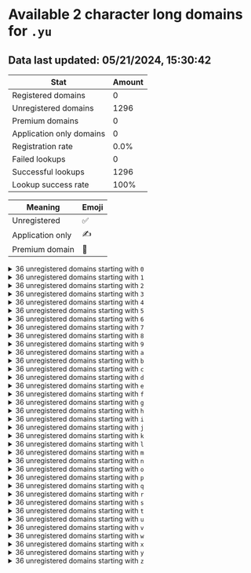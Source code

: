 # Available 2 character long domains for `.yu`

## Data last updated: 05/21/2024, 15:30:42

|Stat|Amount|
|--|--|
|Registered domains|0|
|Unregistered domains|1296|
|Premium domains|0|
|Application only domains|0|
|Registration rate|0.0%|
|Failed lookups|0|
|Successful lookups|1296|
|Lookup success rate|100%|


|Meaning|Emoji|
|--|--|
|Unregistered|:white_check_mark:|
|Application only|:writing_hand:|
|Premium domain|:gem:|

<details>
<summary>36 unregistered domains starting with <bold><code>0</code></bold></summary>

|Type|Domain|
|--|--|
|:white_check_mark:|`00.yu`|
|:white_check_mark:|`01.yu`|
|:white_check_mark:|`02.yu`|
|:white_check_mark:|`03.yu`|
|:white_check_mark:|`04.yu`|
|:white_check_mark:|`05.yu`|
|:white_check_mark:|`06.yu`|
|:white_check_mark:|`07.yu`|
|:white_check_mark:|`08.yu`|
|:white_check_mark:|`09.yu`|
|:white_check_mark:|`0a.yu`|
|:white_check_mark:|`0b.yu`|
|:white_check_mark:|`0c.yu`|
|:white_check_mark:|`0d.yu`|
|:white_check_mark:|`0e.yu`|
|:white_check_mark:|`0f.yu`|
|:white_check_mark:|`0g.yu`|
|:white_check_mark:|`0h.yu`|
|:white_check_mark:|`0i.yu`|
|:white_check_mark:|`0j.yu`|
|:white_check_mark:|`0k.yu`|
|:white_check_mark:|`0l.yu`|
|:white_check_mark:|`0m.yu`|
|:white_check_mark:|`0n.yu`|
|:white_check_mark:|`0o.yu`|
|:white_check_mark:|`0p.yu`|
|:white_check_mark:|`0q.yu`|
|:white_check_mark:|`0r.yu`|
|:white_check_mark:|`0s.yu`|
|:white_check_mark:|`0t.yu`|
|:white_check_mark:|`0u.yu`|
|:white_check_mark:|`0v.yu`|
|:white_check_mark:|`0w.yu`|
|:white_check_mark:|`0x.yu`|
|:white_check_mark:|`0y.yu`|
|:white_check_mark:|`0z.yu`|
</details>
<details>
<summary>36 unregistered domains starting with <bold><code>1</code></bold></summary>

|Type|Domain|
|--|--|
|:white_check_mark:|`10.yu`|
|:white_check_mark:|`11.yu`|
|:white_check_mark:|`12.yu`|
|:white_check_mark:|`13.yu`|
|:white_check_mark:|`14.yu`|
|:white_check_mark:|`15.yu`|
|:white_check_mark:|`16.yu`|
|:white_check_mark:|`17.yu`|
|:white_check_mark:|`18.yu`|
|:white_check_mark:|`19.yu`|
|:white_check_mark:|`1a.yu`|
|:white_check_mark:|`1b.yu`|
|:white_check_mark:|`1c.yu`|
|:white_check_mark:|`1d.yu`|
|:white_check_mark:|`1e.yu`|
|:white_check_mark:|`1f.yu`|
|:white_check_mark:|`1g.yu`|
|:white_check_mark:|`1h.yu`|
|:white_check_mark:|`1i.yu`|
|:white_check_mark:|`1j.yu`|
|:white_check_mark:|`1k.yu`|
|:white_check_mark:|`1l.yu`|
|:white_check_mark:|`1m.yu`|
|:white_check_mark:|`1n.yu`|
|:white_check_mark:|`1o.yu`|
|:white_check_mark:|`1p.yu`|
|:white_check_mark:|`1q.yu`|
|:white_check_mark:|`1r.yu`|
|:white_check_mark:|`1s.yu`|
|:white_check_mark:|`1t.yu`|
|:white_check_mark:|`1u.yu`|
|:white_check_mark:|`1v.yu`|
|:white_check_mark:|`1w.yu`|
|:white_check_mark:|`1x.yu`|
|:white_check_mark:|`1y.yu`|
|:white_check_mark:|`1z.yu`|
</details>
<details>
<summary>36 unregistered domains starting with <bold><code>2</code></bold></summary>

|Type|Domain|
|--|--|
|:white_check_mark:|`20.yu`|
|:white_check_mark:|`21.yu`|
|:white_check_mark:|`22.yu`|
|:white_check_mark:|`23.yu`|
|:white_check_mark:|`24.yu`|
|:white_check_mark:|`25.yu`|
|:white_check_mark:|`26.yu`|
|:white_check_mark:|`27.yu`|
|:white_check_mark:|`28.yu`|
|:white_check_mark:|`29.yu`|
|:white_check_mark:|`2a.yu`|
|:white_check_mark:|`2b.yu`|
|:white_check_mark:|`2c.yu`|
|:white_check_mark:|`2d.yu`|
|:white_check_mark:|`2e.yu`|
|:white_check_mark:|`2f.yu`|
|:white_check_mark:|`2g.yu`|
|:white_check_mark:|`2h.yu`|
|:white_check_mark:|`2i.yu`|
|:white_check_mark:|`2j.yu`|
|:white_check_mark:|`2k.yu`|
|:white_check_mark:|`2l.yu`|
|:white_check_mark:|`2m.yu`|
|:white_check_mark:|`2n.yu`|
|:white_check_mark:|`2o.yu`|
|:white_check_mark:|`2p.yu`|
|:white_check_mark:|`2q.yu`|
|:white_check_mark:|`2r.yu`|
|:white_check_mark:|`2s.yu`|
|:white_check_mark:|`2t.yu`|
|:white_check_mark:|`2u.yu`|
|:white_check_mark:|`2v.yu`|
|:white_check_mark:|`2w.yu`|
|:white_check_mark:|`2x.yu`|
|:white_check_mark:|`2y.yu`|
|:white_check_mark:|`2z.yu`|
</details>
<details>
<summary>36 unregistered domains starting with <bold><code>3</code></bold></summary>

|Type|Domain|
|--|--|
|:white_check_mark:|`30.yu`|
|:white_check_mark:|`31.yu`|
|:white_check_mark:|`32.yu`|
|:white_check_mark:|`33.yu`|
|:white_check_mark:|`34.yu`|
|:white_check_mark:|`35.yu`|
|:white_check_mark:|`36.yu`|
|:white_check_mark:|`37.yu`|
|:white_check_mark:|`38.yu`|
|:white_check_mark:|`39.yu`|
|:white_check_mark:|`3a.yu`|
|:white_check_mark:|`3b.yu`|
|:white_check_mark:|`3c.yu`|
|:white_check_mark:|`3d.yu`|
|:white_check_mark:|`3e.yu`|
|:white_check_mark:|`3f.yu`|
|:white_check_mark:|`3g.yu`|
|:white_check_mark:|`3h.yu`|
|:white_check_mark:|`3i.yu`|
|:white_check_mark:|`3j.yu`|
|:white_check_mark:|`3k.yu`|
|:white_check_mark:|`3l.yu`|
|:white_check_mark:|`3m.yu`|
|:white_check_mark:|`3n.yu`|
|:white_check_mark:|`3o.yu`|
|:white_check_mark:|`3p.yu`|
|:white_check_mark:|`3q.yu`|
|:white_check_mark:|`3r.yu`|
|:white_check_mark:|`3s.yu`|
|:white_check_mark:|`3t.yu`|
|:white_check_mark:|`3u.yu`|
|:white_check_mark:|`3v.yu`|
|:white_check_mark:|`3w.yu`|
|:white_check_mark:|`3x.yu`|
|:white_check_mark:|`3y.yu`|
|:white_check_mark:|`3z.yu`|
</details>
<details>
<summary>36 unregistered domains starting with <bold><code>4</code></bold></summary>

|Type|Domain|
|--|--|
|:white_check_mark:|`40.yu`|
|:white_check_mark:|`41.yu`|
|:white_check_mark:|`42.yu`|
|:white_check_mark:|`43.yu`|
|:white_check_mark:|`44.yu`|
|:white_check_mark:|`45.yu`|
|:white_check_mark:|`46.yu`|
|:white_check_mark:|`47.yu`|
|:white_check_mark:|`48.yu`|
|:white_check_mark:|`49.yu`|
|:white_check_mark:|`4a.yu`|
|:white_check_mark:|`4b.yu`|
|:white_check_mark:|`4c.yu`|
|:white_check_mark:|`4d.yu`|
|:white_check_mark:|`4e.yu`|
|:white_check_mark:|`4f.yu`|
|:white_check_mark:|`4g.yu`|
|:white_check_mark:|`4h.yu`|
|:white_check_mark:|`4i.yu`|
|:white_check_mark:|`4j.yu`|
|:white_check_mark:|`4k.yu`|
|:white_check_mark:|`4l.yu`|
|:white_check_mark:|`4m.yu`|
|:white_check_mark:|`4n.yu`|
|:white_check_mark:|`4o.yu`|
|:white_check_mark:|`4p.yu`|
|:white_check_mark:|`4q.yu`|
|:white_check_mark:|`4r.yu`|
|:white_check_mark:|`4s.yu`|
|:white_check_mark:|`4t.yu`|
|:white_check_mark:|`4u.yu`|
|:white_check_mark:|`4v.yu`|
|:white_check_mark:|`4w.yu`|
|:white_check_mark:|`4x.yu`|
|:white_check_mark:|`4y.yu`|
|:white_check_mark:|`4z.yu`|
</details>
<details>
<summary>36 unregistered domains starting with <bold><code>5</code></bold></summary>

|Type|Domain|
|--|--|
|:white_check_mark:|`50.yu`|
|:white_check_mark:|`51.yu`|
|:white_check_mark:|`52.yu`|
|:white_check_mark:|`53.yu`|
|:white_check_mark:|`54.yu`|
|:white_check_mark:|`55.yu`|
|:white_check_mark:|`56.yu`|
|:white_check_mark:|`57.yu`|
|:white_check_mark:|`58.yu`|
|:white_check_mark:|`59.yu`|
|:white_check_mark:|`5a.yu`|
|:white_check_mark:|`5b.yu`|
|:white_check_mark:|`5c.yu`|
|:white_check_mark:|`5d.yu`|
|:white_check_mark:|`5e.yu`|
|:white_check_mark:|`5f.yu`|
|:white_check_mark:|`5g.yu`|
|:white_check_mark:|`5h.yu`|
|:white_check_mark:|`5i.yu`|
|:white_check_mark:|`5j.yu`|
|:white_check_mark:|`5k.yu`|
|:white_check_mark:|`5l.yu`|
|:white_check_mark:|`5m.yu`|
|:white_check_mark:|`5n.yu`|
|:white_check_mark:|`5o.yu`|
|:white_check_mark:|`5p.yu`|
|:white_check_mark:|`5q.yu`|
|:white_check_mark:|`5r.yu`|
|:white_check_mark:|`5s.yu`|
|:white_check_mark:|`5t.yu`|
|:white_check_mark:|`5u.yu`|
|:white_check_mark:|`5v.yu`|
|:white_check_mark:|`5w.yu`|
|:white_check_mark:|`5x.yu`|
|:white_check_mark:|`5y.yu`|
|:white_check_mark:|`5z.yu`|
</details>
<details>
<summary>36 unregistered domains starting with <bold><code>6</code></bold></summary>

|Type|Domain|
|--|--|
|:white_check_mark:|`60.yu`|
|:white_check_mark:|`61.yu`|
|:white_check_mark:|`62.yu`|
|:white_check_mark:|`63.yu`|
|:white_check_mark:|`64.yu`|
|:white_check_mark:|`65.yu`|
|:white_check_mark:|`66.yu`|
|:white_check_mark:|`67.yu`|
|:white_check_mark:|`68.yu`|
|:white_check_mark:|`69.yu`|
|:white_check_mark:|`6a.yu`|
|:white_check_mark:|`6b.yu`|
|:white_check_mark:|`6c.yu`|
|:white_check_mark:|`6d.yu`|
|:white_check_mark:|`6e.yu`|
|:white_check_mark:|`6f.yu`|
|:white_check_mark:|`6g.yu`|
|:white_check_mark:|`6h.yu`|
|:white_check_mark:|`6i.yu`|
|:white_check_mark:|`6j.yu`|
|:white_check_mark:|`6k.yu`|
|:white_check_mark:|`6l.yu`|
|:white_check_mark:|`6m.yu`|
|:white_check_mark:|`6n.yu`|
|:white_check_mark:|`6o.yu`|
|:white_check_mark:|`6p.yu`|
|:white_check_mark:|`6q.yu`|
|:white_check_mark:|`6r.yu`|
|:white_check_mark:|`6s.yu`|
|:white_check_mark:|`6t.yu`|
|:white_check_mark:|`6u.yu`|
|:white_check_mark:|`6v.yu`|
|:white_check_mark:|`6w.yu`|
|:white_check_mark:|`6x.yu`|
|:white_check_mark:|`6y.yu`|
|:white_check_mark:|`6z.yu`|
</details>
<details>
<summary>36 unregistered domains starting with <bold><code>7</code></bold></summary>

|Type|Domain|
|--|--|
|:white_check_mark:|`70.yu`|
|:white_check_mark:|`71.yu`|
|:white_check_mark:|`72.yu`|
|:white_check_mark:|`73.yu`|
|:white_check_mark:|`74.yu`|
|:white_check_mark:|`75.yu`|
|:white_check_mark:|`76.yu`|
|:white_check_mark:|`77.yu`|
|:white_check_mark:|`78.yu`|
|:white_check_mark:|`79.yu`|
|:white_check_mark:|`7a.yu`|
|:white_check_mark:|`7b.yu`|
|:white_check_mark:|`7c.yu`|
|:white_check_mark:|`7d.yu`|
|:white_check_mark:|`7e.yu`|
|:white_check_mark:|`7f.yu`|
|:white_check_mark:|`7g.yu`|
|:white_check_mark:|`7h.yu`|
|:white_check_mark:|`7i.yu`|
|:white_check_mark:|`7j.yu`|
|:white_check_mark:|`7k.yu`|
|:white_check_mark:|`7l.yu`|
|:white_check_mark:|`7m.yu`|
|:white_check_mark:|`7n.yu`|
|:white_check_mark:|`7o.yu`|
|:white_check_mark:|`7p.yu`|
|:white_check_mark:|`7q.yu`|
|:white_check_mark:|`7r.yu`|
|:white_check_mark:|`7s.yu`|
|:white_check_mark:|`7t.yu`|
|:white_check_mark:|`7u.yu`|
|:white_check_mark:|`7v.yu`|
|:white_check_mark:|`7w.yu`|
|:white_check_mark:|`7x.yu`|
|:white_check_mark:|`7y.yu`|
|:white_check_mark:|`7z.yu`|
</details>
<details>
<summary>36 unregistered domains starting with <bold><code>8</code></bold></summary>

|Type|Domain|
|--|--|
|:white_check_mark:|`80.yu`|
|:white_check_mark:|`81.yu`|
|:white_check_mark:|`82.yu`|
|:white_check_mark:|`83.yu`|
|:white_check_mark:|`84.yu`|
|:white_check_mark:|`85.yu`|
|:white_check_mark:|`86.yu`|
|:white_check_mark:|`87.yu`|
|:white_check_mark:|`88.yu`|
|:white_check_mark:|`89.yu`|
|:white_check_mark:|`8a.yu`|
|:white_check_mark:|`8b.yu`|
|:white_check_mark:|`8c.yu`|
|:white_check_mark:|`8d.yu`|
|:white_check_mark:|`8e.yu`|
|:white_check_mark:|`8f.yu`|
|:white_check_mark:|`8g.yu`|
|:white_check_mark:|`8h.yu`|
|:white_check_mark:|`8i.yu`|
|:white_check_mark:|`8j.yu`|
|:white_check_mark:|`8k.yu`|
|:white_check_mark:|`8l.yu`|
|:white_check_mark:|`8m.yu`|
|:white_check_mark:|`8n.yu`|
|:white_check_mark:|`8o.yu`|
|:white_check_mark:|`8p.yu`|
|:white_check_mark:|`8q.yu`|
|:white_check_mark:|`8r.yu`|
|:white_check_mark:|`8s.yu`|
|:white_check_mark:|`8t.yu`|
|:white_check_mark:|`8u.yu`|
|:white_check_mark:|`8v.yu`|
|:white_check_mark:|`8w.yu`|
|:white_check_mark:|`8x.yu`|
|:white_check_mark:|`8y.yu`|
|:white_check_mark:|`8z.yu`|
</details>
<details>
<summary>36 unregistered domains starting with <bold><code>9</code></bold></summary>

|Type|Domain|
|--|--|
|:white_check_mark:|`90.yu`|
|:white_check_mark:|`91.yu`|
|:white_check_mark:|`92.yu`|
|:white_check_mark:|`93.yu`|
|:white_check_mark:|`94.yu`|
|:white_check_mark:|`95.yu`|
|:white_check_mark:|`96.yu`|
|:white_check_mark:|`97.yu`|
|:white_check_mark:|`98.yu`|
|:white_check_mark:|`99.yu`|
|:white_check_mark:|`9a.yu`|
|:white_check_mark:|`9b.yu`|
|:white_check_mark:|`9c.yu`|
|:white_check_mark:|`9d.yu`|
|:white_check_mark:|`9e.yu`|
|:white_check_mark:|`9f.yu`|
|:white_check_mark:|`9g.yu`|
|:white_check_mark:|`9h.yu`|
|:white_check_mark:|`9i.yu`|
|:white_check_mark:|`9j.yu`|
|:white_check_mark:|`9k.yu`|
|:white_check_mark:|`9l.yu`|
|:white_check_mark:|`9m.yu`|
|:white_check_mark:|`9n.yu`|
|:white_check_mark:|`9o.yu`|
|:white_check_mark:|`9p.yu`|
|:white_check_mark:|`9q.yu`|
|:white_check_mark:|`9r.yu`|
|:white_check_mark:|`9s.yu`|
|:white_check_mark:|`9t.yu`|
|:white_check_mark:|`9u.yu`|
|:white_check_mark:|`9v.yu`|
|:white_check_mark:|`9w.yu`|
|:white_check_mark:|`9x.yu`|
|:white_check_mark:|`9y.yu`|
|:white_check_mark:|`9z.yu`|
</details>
<details>
<summary>36 unregistered domains starting with <bold><code>a</code></bold></summary>

|Type|Domain|
|--|--|
|:white_check_mark:|`a0.yu`|
|:white_check_mark:|`a1.yu`|
|:white_check_mark:|`a2.yu`|
|:white_check_mark:|`a3.yu`|
|:white_check_mark:|`a4.yu`|
|:white_check_mark:|`a5.yu`|
|:white_check_mark:|`a6.yu`|
|:white_check_mark:|`a7.yu`|
|:white_check_mark:|`a8.yu`|
|:white_check_mark:|`a9.yu`|
|:white_check_mark:|`aa.yu`|
|:white_check_mark:|`ab.yu`|
|:white_check_mark:|`ac.yu`|
|:white_check_mark:|`ad.yu`|
|:white_check_mark:|`ae.yu`|
|:white_check_mark:|`af.yu`|
|:white_check_mark:|`ag.yu`|
|:white_check_mark:|`ah.yu`|
|:white_check_mark:|`ai.yu`|
|:white_check_mark:|`aj.yu`|
|:white_check_mark:|`ak.yu`|
|:white_check_mark:|`al.yu`|
|:white_check_mark:|`am.yu`|
|:white_check_mark:|`an.yu`|
|:white_check_mark:|`ao.yu`|
|:white_check_mark:|`ap.yu`|
|:white_check_mark:|`aq.yu`|
|:white_check_mark:|`ar.yu`|
|:white_check_mark:|`as.yu`|
|:white_check_mark:|`at.yu`|
|:white_check_mark:|`au.yu`|
|:white_check_mark:|`av.yu`|
|:white_check_mark:|`aw.yu`|
|:white_check_mark:|`ax.yu`|
|:white_check_mark:|`ay.yu`|
|:white_check_mark:|`az.yu`|
</details>
<details>
<summary>36 unregistered domains starting with <bold><code>b</code></bold></summary>

|Type|Domain|
|--|--|
|:white_check_mark:|`b0.yu`|
|:white_check_mark:|`b1.yu`|
|:white_check_mark:|`b2.yu`|
|:white_check_mark:|`b3.yu`|
|:white_check_mark:|`b4.yu`|
|:white_check_mark:|`b5.yu`|
|:white_check_mark:|`b6.yu`|
|:white_check_mark:|`b7.yu`|
|:white_check_mark:|`b8.yu`|
|:white_check_mark:|`b9.yu`|
|:white_check_mark:|`ba.yu`|
|:white_check_mark:|`bb.yu`|
|:white_check_mark:|`bc.yu`|
|:white_check_mark:|`bd.yu`|
|:white_check_mark:|`be.yu`|
|:white_check_mark:|`bf.yu`|
|:white_check_mark:|`bg.yu`|
|:white_check_mark:|`bh.yu`|
|:white_check_mark:|`bi.yu`|
|:white_check_mark:|`bj.yu`|
|:white_check_mark:|`bk.yu`|
|:white_check_mark:|`bl.yu`|
|:white_check_mark:|`bm.yu`|
|:white_check_mark:|`bn.yu`|
|:white_check_mark:|`bo.yu`|
|:white_check_mark:|`bp.yu`|
|:white_check_mark:|`bq.yu`|
|:white_check_mark:|`br.yu`|
|:white_check_mark:|`bs.yu`|
|:white_check_mark:|`bt.yu`|
|:white_check_mark:|`bu.yu`|
|:white_check_mark:|`bv.yu`|
|:white_check_mark:|`bw.yu`|
|:white_check_mark:|`bx.yu`|
|:white_check_mark:|`by.yu`|
|:white_check_mark:|`bz.yu`|
</details>
<details>
<summary>36 unregistered domains starting with <bold><code>c</code></bold></summary>

|Type|Domain|
|--|--|
|:white_check_mark:|`c0.yu`|
|:white_check_mark:|`c1.yu`|
|:white_check_mark:|`c2.yu`|
|:white_check_mark:|`c3.yu`|
|:white_check_mark:|`c4.yu`|
|:white_check_mark:|`c5.yu`|
|:white_check_mark:|`c6.yu`|
|:white_check_mark:|`c7.yu`|
|:white_check_mark:|`c8.yu`|
|:white_check_mark:|`c9.yu`|
|:white_check_mark:|`ca.yu`|
|:white_check_mark:|`cb.yu`|
|:white_check_mark:|`cc.yu`|
|:white_check_mark:|`cd.yu`|
|:white_check_mark:|`ce.yu`|
|:white_check_mark:|`cf.yu`|
|:white_check_mark:|`cg.yu`|
|:white_check_mark:|`ch.yu`|
|:white_check_mark:|`ci.yu`|
|:white_check_mark:|`cj.yu`|
|:white_check_mark:|`ck.yu`|
|:white_check_mark:|`cl.yu`|
|:white_check_mark:|`cm.yu`|
|:white_check_mark:|`cn.yu`|
|:white_check_mark:|`co.yu`|
|:white_check_mark:|`cp.yu`|
|:white_check_mark:|`cq.yu`|
|:white_check_mark:|`cr.yu`|
|:white_check_mark:|`cs.yu`|
|:white_check_mark:|`ct.yu`|
|:white_check_mark:|`cu.yu`|
|:white_check_mark:|`cv.yu`|
|:white_check_mark:|`cw.yu`|
|:white_check_mark:|`cx.yu`|
|:white_check_mark:|`cy.yu`|
|:white_check_mark:|`cz.yu`|
</details>
<details>
<summary>36 unregistered domains starting with <bold><code>d</code></bold></summary>

|Type|Domain|
|--|--|
|:white_check_mark:|`d0.yu`|
|:white_check_mark:|`d1.yu`|
|:white_check_mark:|`d2.yu`|
|:white_check_mark:|`d3.yu`|
|:white_check_mark:|`d4.yu`|
|:white_check_mark:|`d5.yu`|
|:white_check_mark:|`d6.yu`|
|:white_check_mark:|`d7.yu`|
|:white_check_mark:|`d8.yu`|
|:white_check_mark:|`d9.yu`|
|:white_check_mark:|`da.yu`|
|:white_check_mark:|`db.yu`|
|:white_check_mark:|`dc.yu`|
|:white_check_mark:|`dd.yu`|
|:white_check_mark:|`de.yu`|
|:white_check_mark:|`df.yu`|
|:white_check_mark:|`dg.yu`|
|:white_check_mark:|`dh.yu`|
|:white_check_mark:|`di.yu`|
|:white_check_mark:|`dj.yu`|
|:white_check_mark:|`dk.yu`|
|:white_check_mark:|`dl.yu`|
|:white_check_mark:|`dm.yu`|
|:white_check_mark:|`dn.yu`|
|:white_check_mark:|`do.yu`|
|:white_check_mark:|`dp.yu`|
|:white_check_mark:|`dq.yu`|
|:white_check_mark:|`dr.yu`|
|:white_check_mark:|`ds.yu`|
|:white_check_mark:|`dt.yu`|
|:white_check_mark:|`du.yu`|
|:white_check_mark:|`dv.yu`|
|:white_check_mark:|`dw.yu`|
|:white_check_mark:|`dx.yu`|
|:white_check_mark:|`dy.yu`|
|:white_check_mark:|`dz.yu`|
</details>
<details>
<summary>36 unregistered domains starting with <bold><code>e</code></bold></summary>

|Type|Domain|
|--|--|
|:white_check_mark:|`e0.yu`|
|:white_check_mark:|`e1.yu`|
|:white_check_mark:|`e2.yu`|
|:white_check_mark:|`e3.yu`|
|:white_check_mark:|`e4.yu`|
|:white_check_mark:|`e5.yu`|
|:white_check_mark:|`e6.yu`|
|:white_check_mark:|`e7.yu`|
|:white_check_mark:|`e8.yu`|
|:white_check_mark:|`e9.yu`|
|:white_check_mark:|`ea.yu`|
|:white_check_mark:|`eb.yu`|
|:white_check_mark:|`ec.yu`|
|:white_check_mark:|`ed.yu`|
|:white_check_mark:|`ee.yu`|
|:white_check_mark:|`ef.yu`|
|:white_check_mark:|`eg.yu`|
|:white_check_mark:|`eh.yu`|
|:white_check_mark:|`ei.yu`|
|:white_check_mark:|`ej.yu`|
|:white_check_mark:|`ek.yu`|
|:white_check_mark:|`el.yu`|
|:white_check_mark:|`em.yu`|
|:white_check_mark:|`en.yu`|
|:white_check_mark:|`eo.yu`|
|:white_check_mark:|`ep.yu`|
|:white_check_mark:|`eq.yu`|
|:white_check_mark:|`er.yu`|
|:white_check_mark:|`es.yu`|
|:white_check_mark:|`et.yu`|
|:white_check_mark:|`eu.yu`|
|:white_check_mark:|`ev.yu`|
|:white_check_mark:|`ew.yu`|
|:white_check_mark:|`ex.yu`|
|:white_check_mark:|`ey.yu`|
|:white_check_mark:|`ez.yu`|
</details>
<details>
<summary>36 unregistered domains starting with <bold><code>f</code></bold></summary>

|Type|Domain|
|--|--|
|:white_check_mark:|`f0.yu`|
|:white_check_mark:|`f1.yu`|
|:white_check_mark:|`f2.yu`|
|:white_check_mark:|`f3.yu`|
|:white_check_mark:|`f4.yu`|
|:white_check_mark:|`f5.yu`|
|:white_check_mark:|`f6.yu`|
|:white_check_mark:|`f7.yu`|
|:white_check_mark:|`f8.yu`|
|:white_check_mark:|`f9.yu`|
|:white_check_mark:|`fa.yu`|
|:white_check_mark:|`fb.yu`|
|:white_check_mark:|`fc.yu`|
|:white_check_mark:|`fd.yu`|
|:white_check_mark:|`fe.yu`|
|:white_check_mark:|`ff.yu`|
|:white_check_mark:|`fg.yu`|
|:white_check_mark:|`fh.yu`|
|:white_check_mark:|`fi.yu`|
|:white_check_mark:|`fj.yu`|
|:white_check_mark:|`fk.yu`|
|:white_check_mark:|`fl.yu`|
|:white_check_mark:|`fm.yu`|
|:white_check_mark:|`fn.yu`|
|:white_check_mark:|`fo.yu`|
|:white_check_mark:|`fp.yu`|
|:white_check_mark:|`fq.yu`|
|:white_check_mark:|`fr.yu`|
|:white_check_mark:|`fs.yu`|
|:white_check_mark:|`ft.yu`|
|:white_check_mark:|`fu.yu`|
|:white_check_mark:|`fv.yu`|
|:white_check_mark:|`fw.yu`|
|:white_check_mark:|`fx.yu`|
|:white_check_mark:|`fy.yu`|
|:white_check_mark:|`fz.yu`|
</details>
<details>
<summary>36 unregistered domains starting with <bold><code>g</code></bold></summary>

|Type|Domain|
|--|--|
|:white_check_mark:|`g0.yu`|
|:white_check_mark:|`g1.yu`|
|:white_check_mark:|`g2.yu`|
|:white_check_mark:|`g3.yu`|
|:white_check_mark:|`g4.yu`|
|:white_check_mark:|`g5.yu`|
|:white_check_mark:|`g6.yu`|
|:white_check_mark:|`g7.yu`|
|:white_check_mark:|`g8.yu`|
|:white_check_mark:|`g9.yu`|
|:white_check_mark:|`ga.yu`|
|:white_check_mark:|`gb.yu`|
|:white_check_mark:|`gc.yu`|
|:white_check_mark:|`gd.yu`|
|:white_check_mark:|`ge.yu`|
|:white_check_mark:|`gf.yu`|
|:white_check_mark:|`gg.yu`|
|:white_check_mark:|`gh.yu`|
|:white_check_mark:|`gi.yu`|
|:white_check_mark:|`gj.yu`|
|:white_check_mark:|`gk.yu`|
|:white_check_mark:|`gl.yu`|
|:white_check_mark:|`gm.yu`|
|:white_check_mark:|`gn.yu`|
|:white_check_mark:|`go.yu`|
|:white_check_mark:|`gp.yu`|
|:white_check_mark:|`gq.yu`|
|:white_check_mark:|`gr.yu`|
|:white_check_mark:|`gs.yu`|
|:white_check_mark:|`gt.yu`|
|:white_check_mark:|`gu.yu`|
|:white_check_mark:|`gv.yu`|
|:white_check_mark:|`gw.yu`|
|:white_check_mark:|`gx.yu`|
|:white_check_mark:|`gy.yu`|
|:white_check_mark:|`gz.yu`|
</details>
<details>
<summary>36 unregistered domains starting with <bold><code>h</code></bold></summary>

|Type|Domain|
|--|--|
|:white_check_mark:|`h0.yu`|
|:white_check_mark:|`h1.yu`|
|:white_check_mark:|`h2.yu`|
|:white_check_mark:|`h3.yu`|
|:white_check_mark:|`h4.yu`|
|:white_check_mark:|`h5.yu`|
|:white_check_mark:|`h6.yu`|
|:white_check_mark:|`h7.yu`|
|:white_check_mark:|`h8.yu`|
|:white_check_mark:|`h9.yu`|
|:white_check_mark:|`ha.yu`|
|:white_check_mark:|`hb.yu`|
|:white_check_mark:|`hc.yu`|
|:white_check_mark:|`hd.yu`|
|:white_check_mark:|`he.yu`|
|:white_check_mark:|`hf.yu`|
|:white_check_mark:|`hg.yu`|
|:white_check_mark:|`hh.yu`|
|:white_check_mark:|`hi.yu`|
|:white_check_mark:|`hj.yu`|
|:white_check_mark:|`hk.yu`|
|:white_check_mark:|`hl.yu`|
|:white_check_mark:|`hm.yu`|
|:white_check_mark:|`hn.yu`|
|:white_check_mark:|`ho.yu`|
|:white_check_mark:|`hp.yu`|
|:white_check_mark:|`hq.yu`|
|:white_check_mark:|`hr.yu`|
|:white_check_mark:|`hs.yu`|
|:white_check_mark:|`ht.yu`|
|:white_check_mark:|`hu.yu`|
|:white_check_mark:|`hv.yu`|
|:white_check_mark:|`hw.yu`|
|:white_check_mark:|`hx.yu`|
|:white_check_mark:|`hy.yu`|
|:white_check_mark:|`hz.yu`|
</details>
<details>
<summary>36 unregistered domains starting with <bold><code>i</code></bold></summary>

|Type|Domain|
|--|--|
|:white_check_mark:|`i0.yu`|
|:white_check_mark:|`i1.yu`|
|:white_check_mark:|`i2.yu`|
|:white_check_mark:|`i3.yu`|
|:white_check_mark:|`i4.yu`|
|:white_check_mark:|`i5.yu`|
|:white_check_mark:|`i6.yu`|
|:white_check_mark:|`i7.yu`|
|:white_check_mark:|`i8.yu`|
|:white_check_mark:|`i9.yu`|
|:white_check_mark:|`ia.yu`|
|:white_check_mark:|`ib.yu`|
|:white_check_mark:|`ic.yu`|
|:white_check_mark:|`id.yu`|
|:white_check_mark:|`ie.yu`|
|:white_check_mark:|`if.yu`|
|:white_check_mark:|`ig.yu`|
|:white_check_mark:|`ih.yu`|
|:white_check_mark:|`ii.yu`|
|:white_check_mark:|`ij.yu`|
|:white_check_mark:|`ik.yu`|
|:white_check_mark:|`il.yu`|
|:white_check_mark:|`im.yu`|
|:white_check_mark:|`in.yu`|
|:white_check_mark:|`io.yu`|
|:white_check_mark:|`ip.yu`|
|:white_check_mark:|`iq.yu`|
|:white_check_mark:|`ir.yu`|
|:white_check_mark:|`is.yu`|
|:white_check_mark:|`it.yu`|
|:white_check_mark:|`iu.yu`|
|:white_check_mark:|`iv.yu`|
|:white_check_mark:|`iw.yu`|
|:white_check_mark:|`ix.yu`|
|:white_check_mark:|`iy.yu`|
|:white_check_mark:|`iz.yu`|
</details>
<details>
<summary>36 unregistered domains starting with <bold><code>j</code></bold></summary>

|Type|Domain|
|--|--|
|:white_check_mark:|`j0.yu`|
|:white_check_mark:|`j1.yu`|
|:white_check_mark:|`j2.yu`|
|:white_check_mark:|`j3.yu`|
|:white_check_mark:|`j4.yu`|
|:white_check_mark:|`j5.yu`|
|:white_check_mark:|`j6.yu`|
|:white_check_mark:|`j7.yu`|
|:white_check_mark:|`j8.yu`|
|:white_check_mark:|`j9.yu`|
|:white_check_mark:|`ja.yu`|
|:white_check_mark:|`jb.yu`|
|:white_check_mark:|`jc.yu`|
|:white_check_mark:|`jd.yu`|
|:white_check_mark:|`je.yu`|
|:white_check_mark:|`jf.yu`|
|:white_check_mark:|`jg.yu`|
|:white_check_mark:|`jh.yu`|
|:white_check_mark:|`ji.yu`|
|:white_check_mark:|`jj.yu`|
|:white_check_mark:|`jk.yu`|
|:white_check_mark:|`jl.yu`|
|:white_check_mark:|`jm.yu`|
|:white_check_mark:|`jn.yu`|
|:white_check_mark:|`jo.yu`|
|:white_check_mark:|`jp.yu`|
|:white_check_mark:|`jq.yu`|
|:white_check_mark:|`jr.yu`|
|:white_check_mark:|`js.yu`|
|:white_check_mark:|`jt.yu`|
|:white_check_mark:|`ju.yu`|
|:white_check_mark:|`jv.yu`|
|:white_check_mark:|`jw.yu`|
|:white_check_mark:|`jx.yu`|
|:white_check_mark:|`jy.yu`|
|:white_check_mark:|`jz.yu`|
</details>
<details>
<summary>36 unregistered domains starting with <bold><code>k</code></bold></summary>

|Type|Domain|
|--|--|
|:white_check_mark:|`k0.yu`|
|:white_check_mark:|`k1.yu`|
|:white_check_mark:|`k2.yu`|
|:white_check_mark:|`k3.yu`|
|:white_check_mark:|`k4.yu`|
|:white_check_mark:|`k5.yu`|
|:white_check_mark:|`k6.yu`|
|:white_check_mark:|`k7.yu`|
|:white_check_mark:|`k8.yu`|
|:white_check_mark:|`k9.yu`|
|:white_check_mark:|`ka.yu`|
|:white_check_mark:|`kb.yu`|
|:white_check_mark:|`kc.yu`|
|:white_check_mark:|`kd.yu`|
|:white_check_mark:|`ke.yu`|
|:white_check_mark:|`kf.yu`|
|:white_check_mark:|`kg.yu`|
|:white_check_mark:|`kh.yu`|
|:white_check_mark:|`ki.yu`|
|:white_check_mark:|`kj.yu`|
|:white_check_mark:|`kk.yu`|
|:white_check_mark:|`kl.yu`|
|:white_check_mark:|`km.yu`|
|:white_check_mark:|`kn.yu`|
|:white_check_mark:|`ko.yu`|
|:white_check_mark:|`kp.yu`|
|:white_check_mark:|`kq.yu`|
|:white_check_mark:|`kr.yu`|
|:white_check_mark:|`ks.yu`|
|:white_check_mark:|`kt.yu`|
|:white_check_mark:|`ku.yu`|
|:white_check_mark:|`kv.yu`|
|:white_check_mark:|`kw.yu`|
|:white_check_mark:|`kx.yu`|
|:white_check_mark:|`ky.yu`|
|:white_check_mark:|`kz.yu`|
</details>
<details>
<summary>36 unregistered domains starting with <bold><code>l</code></bold></summary>

|Type|Domain|
|--|--|
|:white_check_mark:|`l0.yu`|
|:white_check_mark:|`l1.yu`|
|:white_check_mark:|`l2.yu`|
|:white_check_mark:|`l3.yu`|
|:white_check_mark:|`l4.yu`|
|:white_check_mark:|`l5.yu`|
|:white_check_mark:|`l6.yu`|
|:white_check_mark:|`l7.yu`|
|:white_check_mark:|`l8.yu`|
|:white_check_mark:|`l9.yu`|
|:white_check_mark:|`la.yu`|
|:white_check_mark:|`lb.yu`|
|:white_check_mark:|`lc.yu`|
|:white_check_mark:|`ld.yu`|
|:white_check_mark:|`le.yu`|
|:white_check_mark:|`lf.yu`|
|:white_check_mark:|`lg.yu`|
|:white_check_mark:|`lh.yu`|
|:white_check_mark:|`li.yu`|
|:white_check_mark:|`lj.yu`|
|:white_check_mark:|`lk.yu`|
|:white_check_mark:|`ll.yu`|
|:white_check_mark:|`lm.yu`|
|:white_check_mark:|`ln.yu`|
|:white_check_mark:|`lo.yu`|
|:white_check_mark:|`lp.yu`|
|:white_check_mark:|`lq.yu`|
|:white_check_mark:|`lr.yu`|
|:white_check_mark:|`ls.yu`|
|:white_check_mark:|`lt.yu`|
|:white_check_mark:|`lu.yu`|
|:white_check_mark:|`lv.yu`|
|:white_check_mark:|`lw.yu`|
|:white_check_mark:|`lx.yu`|
|:white_check_mark:|`ly.yu`|
|:white_check_mark:|`lz.yu`|
</details>
<details>
<summary>36 unregistered domains starting with <bold><code>m</code></bold></summary>

|Type|Domain|
|--|--|
|:white_check_mark:|`m0.yu`|
|:white_check_mark:|`m1.yu`|
|:white_check_mark:|`m2.yu`|
|:white_check_mark:|`m3.yu`|
|:white_check_mark:|`m4.yu`|
|:white_check_mark:|`m5.yu`|
|:white_check_mark:|`m6.yu`|
|:white_check_mark:|`m7.yu`|
|:white_check_mark:|`m8.yu`|
|:white_check_mark:|`m9.yu`|
|:white_check_mark:|`ma.yu`|
|:white_check_mark:|`mb.yu`|
|:white_check_mark:|`mc.yu`|
|:white_check_mark:|`md.yu`|
|:white_check_mark:|`me.yu`|
|:white_check_mark:|`mf.yu`|
|:white_check_mark:|`mg.yu`|
|:white_check_mark:|`mh.yu`|
|:white_check_mark:|`mi.yu`|
|:white_check_mark:|`mj.yu`|
|:white_check_mark:|`mk.yu`|
|:white_check_mark:|`ml.yu`|
|:white_check_mark:|`mm.yu`|
|:white_check_mark:|`mn.yu`|
|:white_check_mark:|`mo.yu`|
|:white_check_mark:|`mp.yu`|
|:white_check_mark:|`mq.yu`|
|:white_check_mark:|`mr.yu`|
|:white_check_mark:|`ms.yu`|
|:white_check_mark:|`mt.yu`|
|:white_check_mark:|`mu.yu`|
|:white_check_mark:|`mv.yu`|
|:white_check_mark:|`mw.yu`|
|:white_check_mark:|`mx.yu`|
|:white_check_mark:|`my.yu`|
|:white_check_mark:|`mz.yu`|
</details>
<details>
<summary>36 unregistered domains starting with <bold><code>n</code></bold></summary>

|Type|Domain|
|--|--|
|:white_check_mark:|`n0.yu`|
|:white_check_mark:|`n1.yu`|
|:white_check_mark:|`n2.yu`|
|:white_check_mark:|`n3.yu`|
|:white_check_mark:|`n4.yu`|
|:white_check_mark:|`n5.yu`|
|:white_check_mark:|`n6.yu`|
|:white_check_mark:|`n7.yu`|
|:white_check_mark:|`n8.yu`|
|:white_check_mark:|`n9.yu`|
|:white_check_mark:|`na.yu`|
|:white_check_mark:|`nb.yu`|
|:white_check_mark:|`nc.yu`|
|:white_check_mark:|`nd.yu`|
|:white_check_mark:|`ne.yu`|
|:white_check_mark:|`nf.yu`|
|:white_check_mark:|`ng.yu`|
|:white_check_mark:|`nh.yu`|
|:white_check_mark:|`ni.yu`|
|:white_check_mark:|`nj.yu`|
|:white_check_mark:|`nk.yu`|
|:white_check_mark:|`nl.yu`|
|:white_check_mark:|`nm.yu`|
|:white_check_mark:|`nn.yu`|
|:white_check_mark:|`no.yu`|
|:white_check_mark:|`np.yu`|
|:white_check_mark:|`nq.yu`|
|:white_check_mark:|`nr.yu`|
|:white_check_mark:|`ns.yu`|
|:white_check_mark:|`nt.yu`|
|:white_check_mark:|`nu.yu`|
|:white_check_mark:|`nv.yu`|
|:white_check_mark:|`nw.yu`|
|:white_check_mark:|`nx.yu`|
|:white_check_mark:|`ny.yu`|
|:white_check_mark:|`nz.yu`|
</details>
<details>
<summary>36 unregistered domains starting with <bold><code>o</code></bold></summary>

|Type|Domain|
|--|--|
|:white_check_mark:|`o0.yu`|
|:white_check_mark:|`o1.yu`|
|:white_check_mark:|`o2.yu`|
|:white_check_mark:|`o3.yu`|
|:white_check_mark:|`o4.yu`|
|:white_check_mark:|`o5.yu`|
|:white_check_mark:|`o6.yu`|
|:white_check_mark:|`o7.yu`|
|:white_check_mark:|`o8.yu`|
|:white_check_mark:|`o9.yu`|
|:white_check_mark:|`oa.yu`|
|:white_check_mark:|`ob.yu`|
|:white_check_mark:|`oc.yu`|
|:white_check_mark:|`od.yu`|
|:white_check_mark:|`oe.yu`|
|:white_check_mark:|`of.yu`|
|:white_check_mark:|`og.yu`|
|:white_check_mark:|`oh.yu`|
|:white_check_mark:|`oi.yu`|
|:white_check_mark:|`oj.yu`|
|:white_check_mark:|`ok.yu`|
|:white_check_mark:|`ol.yu`|
|:white_check_mark:|`om.yu`|
|:white_check_mark:|`on.yu`|
|:white_check_mark:|`oo.yu`|
|:white_check_mark:|`op.yu`|
|:white_check_mark:|`oq.yu`|
|:white_check_mark:|`or.yu`|
|:white_check_mark:|`os.yu`|
|:white_check_mark:|`ot.yu`|
|:white_check_mark:|`ou.yu`|
|:white_check_mark:|`ov.yu`|
|:white_check_mark:|`ow.yu`|
|:white_check_mark:|`ox.yu`|
|:white_check_mark:|`oy.yu`|
|:white_check_mark:|`oz.yu`|
</details>
<details>
<summary>36 unregistered domains starting with <bold><code>p</code></bold></summary>

|Type|Domain|
|--|--|
|:white_check_mark:|`p0.yu`|
|:white_check_mark:|`p1.yu`|
|:white_check_mark:|`p2.yu`|
|:white_check_mark:|`p3.yu`|
|:white_check_mark:|`p4.yu`|
|:white_check_mark:|`p5.yu`|
|:white_check_mark:|`p6.yu`|
|:white_check_mark:|`p7.yu`|
|:white_check_mark:|`p8.yu`|
|:white_check_mark:|`p9.yu`|
|:white_check_mark:|`pa.yu`|
|:white_check_mark:|`pb.yu`|
|:white_check_mark:|`pc.yu`|
|:white_check_mark:|`pd.yu`|
|:white_check_mark:|`pe.yu`|
|:white_check_mark:|`pf.yu`|
|:white_check_mark:|`pg.yu`|
|:white_check_mark:|`ph.yu`|
|:white_check_mark:|`pi.yu`|
|:white_check_mark:|`pj.yu`|
|:white_check_mark:|`pk.yu`|
|:white_check_mark:|`pl.yu`|
|:white_check_mark:|`pm.yu`|
|:white_check_mark:|`pn.yu`|
|:white_check_mark:|`po.yu`|
|:white_check_mark:|`pp.yu`|
|:white_check_mark:|`pq.yu`|
|:white_check_mark:|`pr.yu`|
|:white_check_mark:|`ps.yu`|
|:white_check_mark:|`pt.yu`|
|:white_check_mark:|`pu.yu`|
|:white_check_mark:|`pv.yu`|
|:white_check_mark:|`pw.yu`|
|:white_check_mark:|`px.yu`|
|:white_check_mark:|`py.yu`|
|:white_check_mark:|`pz.yu`|
</details>
<details>
<summary>36 unregistered domains starting with <bold><code>q</code></bold></summary>

|Type|Domain|
|--|--|
|:white_check_mark:|`q0.yu`|
|:white_check_mark:|`q1.yu`|
|:white_check_mark:|`q2.yu`|
|:white_check_mark:|`q3.yu`|
|:white_check_mark:|`q4.yu`|
|:white_check_mark:|`q5.yu`|
|:white_check_mark:|`q6.yu`|
|:white_check_mark:|`q7.yu`|
|:white_check_mark:|`q8.yu`|
|:white_check_mark:|`q9.yu`|
|:white_check_mark:|`qa.yu`|
|:white_check_mark:|`qb.yu`|
|:white_check_mark:|`qc.yu`|
|:white_check_mark:|`qd.yu`|
|:white_check_mark:|`qe.yu`|
|:white_check_mark:|`qf.yu`|
|:white_check_mark:|`qg.yu`|
|:white_check_mark:|`qh.yu`|
|:white_check_mark:|`qi.yu`|
|:white_check_mark:|`qj.yu`|
|:white_check_mark:|`qk.yu`|
|:white_check_mark:|`ql.yu`|
|:white_check_mark:|`qm.yu`|
|:white_check_mark:|`qn.yu`|
|:white_check_mark:|`qo.yu`|
|:white_check_mark:|`qp.yu`|
|:white_check_mark:|`qq.yu`|
|:white_check_mark:|`qr.yu`|
|:white_check_mark:|`qs.yu`|
|:white_check_mark:|`qt.yu`|
|:white_check_mark:|`qu.yu`|
|:white_check_mark:|`qv.yu`|
|:white_check_mark:|`qw.yu`|
|:white_check_mark:|`qx.yu`|
|:white_check_mark:|`qy.yu`|
|:white_check_mark:|`qz.yu`|
</details>
<details>
<summary>36 unregistered domains starting with <bold><code>r</code></bold></summary>

|Type|Domain|
|--|--|
|:white_check_mark:|`r0.yu`|
|:white_check_mark:|`r1.yu`|
|:white_check_mark:|`r2.yu`|
|:white_check_mark:|`r3.yu`|
|:white_check_mark:|`r4.yu`|
|:white_check_mark:|`r5.yu`|
|:white_check_mark:|`r6.yu`|
|:white_check_mark:|`r7.yu`|
|:white_check_mark:|`r8.yu`|
|:white_check_mark:|`r9.yu`|
|:white_check_mark:|`ra.yu`|
|:white_check_mark:|`rb.yu`|
|:white_check_mark:|`rc.yu`|
|:white_check_mark:|`rd.yu`|
|:white_check_mark:|`re.yu`|
|:white_check_mark:|`rf.yu`|
|:white_check_mark:|`rg.yu`|
|:white_check_mark:|`rh.yu`|
|:white_check_mark:|`ri.yu`|
|:white_check_mark:|`rj.yu`|
|:white_check_mark:|`rk.yu`|
|:white_check_mark:|`rl.yu`|
|:white_check_mark:|`rm.yu`|
|:white_check_mark:|`rn.yu`|
|:white_check_mark:|`ro.yu`|
|:white_check_mark:|`rp.yu`|
|:white_check_mark:|`rq.yu`|
|:white_check_mark:|`rr.yu`|
|:white_check_mark:|`rs.yu`|
|:white_check_mark:|`rt.yu`|
|:white_check_mark:|`ru.yu`|
|:white_check_mark:|`rv.yu`|
|:white_check_mark:|`rw.yu`|
|:white_check_mark:|`rx.yu`|
|:white_check_mark:|`ry.yu`|
|:white_check_mark:|`rz.yu`|
</details>
<details>
<summary>36 unregistered domains starting with <bold><code>s</code></bold></summary>

|Type|Domain|
|--|--|
|:white_check_mark:|`s0.yu`|
|:white_check_mark:|`s1.yu`|
|:white_check_mark:|`s2.yu`|
|:white_check_mark:|`s3.yu`|
|:white_check_mark:|`s4.yu`|
|:white_check_mark:|`s5.yu`|
|:white_check_mark:|`s6.yu`|
|:white_check_mark:|`s7.yu`|
|:white_check_mark:|`s8.yu`|
|:white_check_mark:|`s9.yu`|
|:white_check_mark:|`sa.yu`|
|:white_check_mark:|`sb.yu`|
|:white_check_mark:|`sc.yu`|
|:white_check_mark:|`sd.yu`|
|:white_check_mark:|`se.yu`|
|:white_check_mark:|`sf.yu`|
|:white_check_mark:|`sg.yu`|
|:white_check_mark:|`sh.yu`|
|:white_check_mark:|`si.yu`|
|:white_check_mark:|`sj.yu`|
|:white_check_mark:|`sk.yu`|
|:white_check_mark:|`sl.yu`|
|:white_check_mark:|`sm.yu`|
|:white_check_mark:|`sn.yu`|
|:white_check_mark:|`so.yu`|
|:white_check_mark:|`sp.yu`|
|:white_check_mark:|`sq.yu`|
|:white_check_mark:|`sr.yu`|
|:white_check_mark:|`ss.yu`|
|:white_check_mark:|`st.yu`|
|:white_check_mark:|`su.yu`|
|:white_check_mark:|`sv.yu`|
|:white_check_mark:|`sw.yu`|
|:white_check_mark:|`sx.yu`|
|:white_check_mark:|`sy.yu`|
|:white_check_mark:|`sz.yu`|
</details>
<details>
<summary>36 unregistered domains starting with <bold><code>t</code></bold></summary>

|Type|Domain|
|--|--|
|:white_check_mark:|`t0.yu`|
|:white_check_mark:|`t1.yu`|
|:white_check_mark:|`t2.yu`|
|:white_check_mark:|`t3.yu`|
|:white_check_mark:|`t4.yu`|
|:white_check_mark:|`t5.yu`|
|:white_check_mark:|`t6.yu`|
|:white_check_mark:|`t7.yu`|
|:white_check_mark:|`t8.yu`|
|:white_check_mark:|`t9.yu`|
|:white_check_mark:|`ta.yu`|
|:white_check_mark:|`tb.yu`|
|:white_check_mark:|`tc.yu`|
|:white_check_mark:|`td.yu`|
|:white_check_mark:|`te.yu`|
|:white_check_mark:|`tf.yu`|
|:white_check_mark:|`tg.yu`|
|:white_check_mark:|`th.yu`|
|:white_check_mark:|`ti.yu`|
|:white_check_mark:|`tj.yu`|
|:white_check_mark:|`tk.yu`|
|:white_check_mark:|`tl.yu`|
|:white_check_mark:|`tm.yu`|
|:white_check_mark:|`tn.yu`|
|:white_check_mark:|`to.yu`|
|:white_check_mark:|`tp.yu`|
|:white_check_mark:|`tq.yu`|
|:white_check_mark:|`tr.yu`|
|:white_check_mark:|`ts.yu`|
|:white_check_mark:|`tt.yu`|
|:white_check_mark:|`tu.yu`|
|:white_check_mark:|`tv.yu`|
|:white_check_mark:|`tw.yu`|
|:white_check_mark:|`tx.yu`|
|:white_check_mark:|`ty.yu`|
|:white_check_mark:|`tz.yu`|
</details>
<details>
<summary>36 unregistered domains starting with <bold><code>u</code></bold></summary>

|Type|Domain|
|--|--|
|:white_check_mark:|`u0.yu`|
|:white_check_mark:|`u1.yu`|
|:white_check_mark:|`u2.yu`|
|:white_check_mark:|`u3.yu`|
|:white_check_mark:|`u4.yu`|
|:white_check_mark:|`u5.yu`|
|:white_check_mark:|`u6.yu`|
|:white_check_mark:|`u7.yu`|
|:white_check_mark:|`u8.yu`|
|:white_check_mark:|`u9.yu`|
|:white_check_mark:|`ua.yu`|
|:white_check_mark:|`ub.yu`|
|:white_check_mark:|`uc.yu`|
|:white_check_mark:|`ud.yu`|
|:white_check_mark:|`ue.yu`|
|:white_check_mark:|`uf.yu`|
|:white_check_mark:|`ug.yu`|
|:white_check_mark:|`uh.yu`|
|:white_check_mark:|`ui.yu`|
|:white_check_mark:|`uj.yu`|
|:white_check_mark:|`uk.yu`|
|:white_check_mark:|`ul.yu`|
|:white_check_mark:|`um.yu`|
|:white_check_mark:|`un.yu`|
|:white_check_mark:|`uo.yu`|
|:white_check_mark:|`up.yu`|
|:white_check_mark:|`uq.yu`|
|:white_check_mark:|`ur.yu`|
|:white_check_mark:|`us.yu`|
|:white_check_mark:|`ut.yu`|
|:white_check_mark:|`uu.yu`|
|:white_check_mark:|`uv.yu`|
|:white_check_mark:|`uw.yu`|
|:white_check_mark:|`ux.yu`|
|:white_check_mark:|`uy.yu`|
|:white_check_mark:|`uz.yu`|
</details>
<details>
<summary>36 unregistered domains starting with <bold><code>v</code></bold></summary>

|Type|Domain|
|--|--|
|:white_check_mark:|`v0.yu`|
|:white_check_mark:|`v1.yu`|
|:white_check_mark:|`v2.yu`|
|:white_check_mark:|`v3.yu`|
|:white_check_mark:|`v4.yu`|
|:white_check_mark:|`v5.yu`|
|:white_check_mark:|`v6.yu`|
|:white_check_mark:|`v7.yu`|
|:white_check_mark:|`v8.yu`|
|:white_check_mark:|`v9.yu`|
|:white_check_mark:|`va.yu`|
|:white_check_mark:|`vb.yu`|
|:white_check_mark:|`vc.yu`|
|:white_check_mark:|`vd.yu`|
|:white_check_mark:|`ve.yu`|
|:white_check_mark:|`vf.yu`|
|:white_check_mark:|`vg.yu`|
|:white_check_mark:|`vh.yu`|
|:white_check_mark:|`vi.yu`|
|:white_check_mark:|`vj.yu`|
|:white_check_mark:|`vk.yu`|
|:white_check_mark:|`vl.yu`|
|:white_check_mark:|`vm.yu`|
|:white_check_mark:|`vn.yu`|
|:white_check_mark:|`vo.yu`|
|:white_check_mark:|`vp.yu`|
|:white_check_mark:|`vq.yu`|
|:white_check_mark:|`vr.yu`|
|:white_check_mark:|`vs.yu`|
|:white_check_mark:|`vt.yu`|
|:white_check_mark:|`vu.yu`|
|:white_check_mark:|`vv.yu`|
|:white_check_mark:|`vw.yu`|
|:white_check_mark:|`vx.yu`|
|:white_check_mark:|`vy.yu`|
|:white_check_mark:|`vz.yu`|
</details>
<details>
<summary>36 unregistered domains starting with <bold><code>w</code></bold></summary>

|Type|Domain|
|--|--|
|:white_check_mark:|`w0.yu`|
|:white_check_mark:|`w1.yu`|
|:white_check_mark:|`w2.yu`|
|:white_check_mark:|`w3.yu`|
|:white_check_mark:|`w4.yu`|
|:white_check_mark:|`w5.yu`|
|:white_check_mark:|`w6.yu`|
|:white_check_mark:|`w7.yu`|
|:white_check_mark:|`w8.yu`|
|:white_check_mark:|`w9.yu`|
|:white_check_mark:|`wa.yu`|
|:white_check_mark:|`wb.yu`|
|:white_check_mark:|`wc.yu`|
|:white_check_mark:|`wd.yu`|
|:white_check_mark:|`we.yu`|
|:white_check_mark:|`wf.yu`|
|:white_check_mark:|`wg.yu`|
|:white_check_mark:|`wh.yu`|
|:white_check_mark:|`wi.yu`|
|:white_check_mark:|`wj.yu`|
|:white_check_mark:|`wk.yu`|
|:white_check_mark:|`wl.yu`|
|:white_check_mark:|`wm.yu`|
|:white_check_mark:|`wn.yu`|
|:white_check_mark:|`wo.yu`|
|:white_check_mark:|`wp.yu`|
|:white_check_mark:|`wq.yu`|
|:white_check_mark:|`wr.yu`|
|:white_check_mark:|`ws.yu`|
|:white_check_mark:|`wt.yu`|
|:white_check_mark:|`wu.yu`|
|:white_check_mark:|`wv.yu`|
|:white_check_mark:|`ww.yu`|
|:white_check_mark:|`wx.yu`|
|:white_check_mark:|`wy.yu`|
|:white_check_mark:|`wz.yu`|
</details>
<details>
<summary>36 unregistered domains starting with <bold><code>x</code></bold></summary>

|Type|Domain|
|--|--|
|:white_check_mark:|`x0.yu`|
|:white_check_mark:|`x1.yu`|
|:white_check_mark:|`x2.yu`|
|:white_check_mark:|`x3.yu`|
|:white_check_mark:|`x4.yu`|
|:white_check_mark:|`x5.yu`|
|:white_check_mark:|`x6.yu`|
|:white_check_mark:|`x7.yu`|
|:white_check_mark:|`x8.yu`|
|:white_check_mark:|`x9.yu`|
|:white_check_mark:|`xa.yu`|
|:white_check_mark:|`xb.yu`|
|:white_check_mark:|`xc.yu`|
|:white_check_mark:|`xd.yu`|
|:white_check_mark:|`xe.yu`|
|:white_check_mark:|`xf.yu`|
|:white_check_mark:|`xg.yu`|
|:white_check_mark:|`xh.yu`|
|:white_check_mark:|`xi.yu`|
|:white_check_mark:|`xj.yu`|
|:white_check_mark:|`xk.yu`|
|:white_check_mark:|`xl.yu`|
|:white_check_mark:|`xm.yu`|
|:white_check_mark:|`xn.yu`|
|:white_check_mark:|`xo.yu`|
|:white_check_mark:|`xp.yu`|
|:white_check_mark:|`xq.yu`|
|:white_check_mark:|`xr.yu`|
|:white_check_mark:|`xs.yu`|
|:white_check_mark:|`xt.yu`|
|:white_check_mark:|`xu.yu`|
|:white_check_mark:|`xv.yu`|
|:white_check_mark:|`xw.yu`|
|:white_check_mark:|`xx.yu`|
|:white_check_mark:|`xy.yu`|
|:white_check_mark:|`xz.yu`|
</details>
<details>
<summary>36 unregistered domains starting with <bold><code>y</code></bold></summary>

|Type|Domain|
|--|--|
|:white_check_mark:|`y0.yu`|
|:white_check_mark:|`y1.yu`|
|:white_check_mark:|`y2.yu`|
|:white_check_mark:|`y3.yu`|
|:white_check_mark:|`y4.yu`|
|:white_check_mark:|`y5.yu`|
|:white_check_mark:|`y6.yu`|
|:white_check_mark:|`y7.yu`|
|:white_check_mark:|`y8.yu`|
|:white_check_mark:|`y9.yu`|
|:white_check_mark:|`ya.yu`|
|:white_check_mark:|`yb.yu`|
|:white_check_mark:|`yc.yu`|
|:white_check_mark:|`yd.yu`|
|:white_check_mark:|`ye.yu`|
|:white_check_mark:|`yf.yu`|
|:white_check_mark:|`yg.yu`|
|:white_check_mark:|`yh.yu`|
|:white_check_mark:|`yi.yu`|
|:white_check_mark:|`yj.yu`|
|:white_check_mark:|`yk.yu`|
|:white_check_mark:|`yl.yu`|
|:white_check_mark:|`ym.yu`|
|:white_check_mark:|`yn.yu`|
|:white_check_mark:|`yo.yu`|
|:white_check_mark:|`yp.yu`|
|:white_check_mark:|`yq.yu`|
|:white_check_mark:|`yr.yu`|
|:white_check_mark:|`ys.yu`|
|:white_check_mark:|`yt.yu`|
|:white_check_mark:|`yu.yu`|
|:white_check_mark:|`yv.yu`|
|:white_check_mark:|`yw.yu`|
|:white_check_mark:|`yx.yu`|
|:white_check_mark:|`yy.yu`|
|:white_check_mark:|`yz.yu`|
</details>
<details>
<summary>36 unregistered domains starting with <bold><code>z</code></bold></summary>

|Type|Domain|
|--|--|
|:white_check_mark:|`z0.yu`|
|:white_check_mark:|`z1.yu`|
|:white_check_mark:|`z2.yu`|
|:white_check_mark:|`z3.yu`|
|:white_check_mark:|`z4.yu`|
|:white_check_mark:|`z5.yu`|
|:white_check_mark:|`z6.yu`|
|:white_check_mark:|`z7.yu`|
|:white_check_mark:|`z8.yu`|
|:white_check_mark:|`z9.yu`|
|:white_check_mark:|`za.yu`|
|:white_check_mark:|`zb.yu`|
|:white_check_mark:|`zc.yu`|
|:white_check_mark:|`zd.yu`|
|:white_check_mark:|`ze.yu`|
|:white_check_mark:|`zf.yu`|
|:white_check_mark:|`zg.yu`|
|:white_check_mark:|`zh.yu`|
|:white_check_mark:|`zi.yu`|
|:white_check_mark:|`zj.yu`|
|:white_check_mark:|`zk.yu`|
|:white_check_mark:|`zl.yu`|
|:white_check_mark:|`zm.yu`|
|:white_check_mark:|`zn.yu`|
|:white_check_mark:|`zo.yu`|
|:white_check_mark:|`zp.yu`|
|:white_check_mark:|`zq.yu`|
|:white_check_mark:|`zr.yu`|
|:white_check_mark:|`zs.yu`|
|:white_check_mark:|`zt.yu`|
|:white_check_mark:|`zu.yu`|
|:white_check_mark:|`zv.yu`|
|:white_check_mark:|`zw.yu`|
|:white_check_mark:|`zx.yu`|
|:white_check_mark:|`zy.yu`|
|:white_check_mark:|`zz.yu`|
</details>